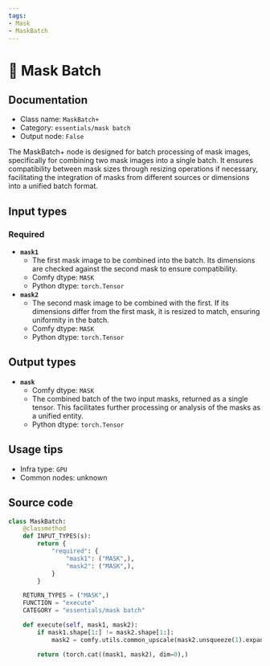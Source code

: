 ```yaml
---
tags:
- Mask
- MaskBatch
---
```


# 🔧 Mask Batch
## Documentation
- Class name: `MaskBatch+`
- Category: `essentials/mask batch`
- Output node: `False`

The MaskBatch+ node is designed for batch processing of mask images, specifically for combining two mask images into a single batch. It ensures compatibility between mask sizes through resizing operations if necessary, facilitating the integration of masks from different sources or dimensions into a unified batch format.
## Input types
### Required
- **`mask1`**
    - The first mask image to be combined into the batch. Its dimensions are checked against the second mask to ensure compatibility.
    - Comfy dtype: `MASK`
    - Python dtype: `torch.Tensor`
- **`mask2`**
    - The second mask image to be combined with the first. If its dimensions differ from the first mask, it is resized to match, ensuring uniformity in the batch.
    - Comfy dtype: `MASK`
    - Python dtype: `torch.Tensor`
## Output types
- **`mask`**
    - Comfy dtype: `MASK`
    - The combined batch of the two input masks, returned as a single tensor. This facilitates further processing or analysis of the masks as a unified entity.
    - Python dtype: `torch.Tensor`
## Usage tips
- Infra type: `GPU`
- Common nodes: unknown


## Source code
```python
class MaskBatch:
    @classmethod
    def INPUT_TYPES(s):
        return {
            "required": {
                "mask1": ("MASK",),
                "mask2": ("MASK",),
            }
        }

    RETURN_TYPES = ("MASK",)
    FUNCTION = "execute"
    CATEGORY = "essentials/mask batch"

    def execute(self, mask1, mask2):
        if mask1.shape[1:] != mask2.shape[1:]:
            mask2 = comfy.utils.common_upscale(mask2.unsqueeze(1).expand(-1,3,-1,-1), mask1.shape[2], mask1.shape[1], upscale_method='bicubic', crop='center')[:,0,:,:]

        return (torch.cat((mask1, mask2), dim=0),)

```
